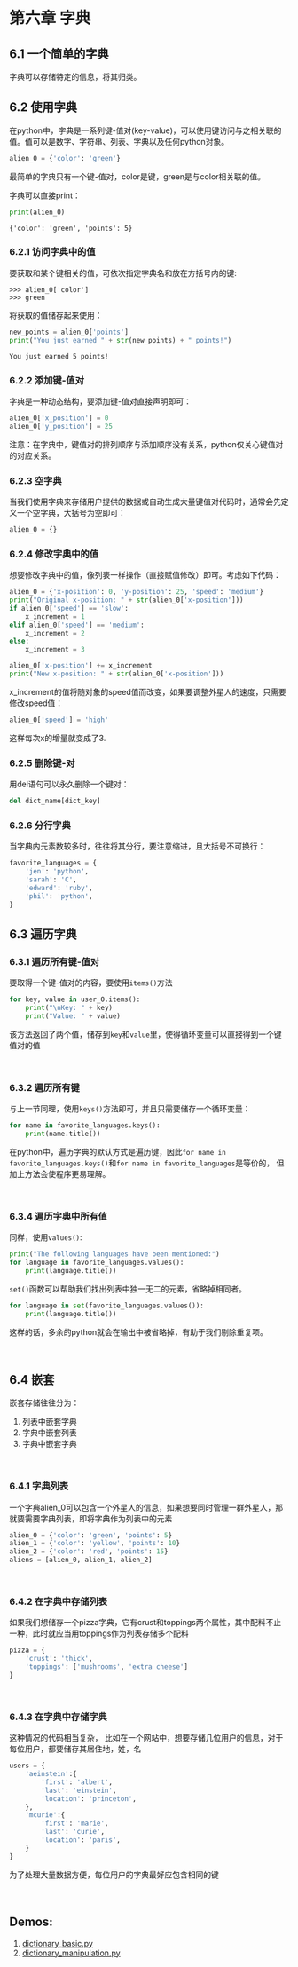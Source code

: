# 第六章 字典
## 6.1 一个简单的字典

字典可以存储特定的信息，将其归类。

## 6.2 使用字典
在python中，字典是一系列键-值对(key-value)，可以使用键访问与之相关联的值。值可以是数字、字符串、列表、字典以及任何python对象。
```python
alien_0 = {'color': 'green'}
```
最简单的字典只有一个键-值对，color是键，green是与color相关联的值。

字典可以直接print：
```python
print(alien_0)
```
```
{'color': 'green', 'points': 5}
```
### 6.2.1 访问字典中的值
要获取和某个键相关的值，可依次指定字典名和放在方括号内的键:
```
>>> alien_0['color']
>>> green

```
将获取的值储存起来使用：
```python
new_points = alien_0['points']
print("You just earned " + str(new_points) + " points!")
```
```
You just earned 5 points!
```

### 6.2.2 添加键-值对
字典是一种动态结构，要添加键-值对直接声明即可：
```python
alien_0['x_position'] = 0
alien_0['y_position'] = 25
```
注意：在字典中，键值对的排列顺序与添加顺序没有关系，python仅关心键值对的对应关系。

### 6.2.3 空字典
当我们使用字典来存储用户提供的数据或自动生成大量键值对代码时，通常会先定义一个空字典，大括号为空即可：
```python
alien_0 = {}
```

### 6.2.4 修改字典中的值
想要修改字典中的值，像列表一样操作（直接赋值修改）即可。考虑如下代码：
```python
alien_0 = {'x-position': 0, 'y-position': 25, 'speed': 'medium'}
print("Original x-position: " + str(alien_0['x-position']))
if alien_0['speed'] == 'slow':
    x_increment = 1
elif alien_0['speed'] == 'medium':
    x_increment = 2
else:
    x_increment = 3

alien_0['x-position'] += x_increment
print("New x-position: " + str(alien_0['x-position']))
```
x_increment的值将随对象的speed值而改变，如果要调整外星人的速度，只需要修改speed值：
```python
alien_0['speed'] = 'high'
```
这样每次x的增量就变成了3.

### 6.2.5 删除键-对
用del语句可以永久删除一个键对：
```python
del dict_name[dict_key]
```

### 6.2.6 分行字典
当字典内元素数较多时，往往将其分行，要注意缩进，且大括号不可换行：
```python
favorite_languages = {
    'jen': 'python',
    'sarah': 'C',
    'edward': 'ruby',
    'phil': 'python',
}
```

## 6.3 遍历字典
### 6.3.1 遍历所有键-值对
要取得一个键-值对的内容，要使用`items()`方法
```python
for key, value in user_0.items():
    print("\nKey: " + key)
    print("Value: " + value)
```
该方法返回了两个值，储存到`key`和`value`里，使得循环变量可以直接得到一个键值对的值

</br>

### 6.3.2 遍历所有键
与上一节同理，使用`keys()`方法即可，并且只需要储存一个循环变量：
```python
for name in favorite_languages.keys():
    print(name.title())
```
在python中，遍历字典的默认方式是遍历键，因此`for name in favorite_languages.keys()`和`for name in favorite_languages`是等价的，
但加上方法会使程序更易理解。

</br>

### 6.3.4 遍历字典中所有值
同样，使用`values()`:
```python
print("The following languages have been mentioned:")
for language in favorite_languages.values():
    print(language.title())
```
`set()`函数可以帮助我们找出列表中独一无二的元素，省略掉相同者。
```python
for language in set(favorite_languages.values()):
    print(language.title())
```
这样的话，多余的python就会在输出中被省略掉，有助于我们剔除重复项。

</br>

## 6.4 嵌套
嵌套存储往往分为：
1. 列表中嵌套字典
2. 字典中嵌套列表
3. 字典中嵌套字典

</br>

### 6.4.1 字典列表
一个字典alien_0可以包含一个外星人的信息，如果想要同时管理一群外星人，那就要需要字典列表，即将字典作为列表中的元素
```python
alien_0 = {'color': 'green', 'points': 5}
alien_1 = {'color': 'yellow', 'points': 10}
alien_2 = {'color': 'red', 'points': 15}
aliens = [alien_0, alien_1, alien_2]
```

</br>

### 6.4.2 在字典中存储列表
如果我们想储存一个pizza字典，它有crust和toppings两个属性，其中配料不止一种，此时就应当用toppings作为列表存储多个配料
```python
pizza = {
    'crust': 'thick',
    'toppings': ['mushrooms', 'extra cheese']
}
```
</br>

### 6.4.3 在字典中存储字典
这种情况的代码相当复杂， 比如在一个网站中，想要存储几位用户的信息，对于每位用户，都要储存其居住地，姓，名
```python
users = {
    'aeinstein':{
        'first': 'albert',
        'last': 'einstein',
        'location': 'princeton',
    },
    'mcurie':{
        'first': 'marie',
        'last': 'curie',
        'location': 'paris',
    }
}
```
为了处理大量数据方便，每位用户的字典最好应包含相同的键
</br></br></br>
## Demos:
1. [dictionary_basic.py](dictionary_basic.py)
2. [dictionary_manipulation.py](dictionary_manipulation.py)